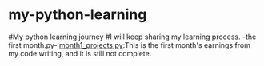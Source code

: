 # my-python-learning
#My python learning journey
#I will keep sharing my learning process.
-the first month.py-
[month1_projects.py](the_first_month.py):This is the first month's earnings from my code writing, and it is still not complete.
